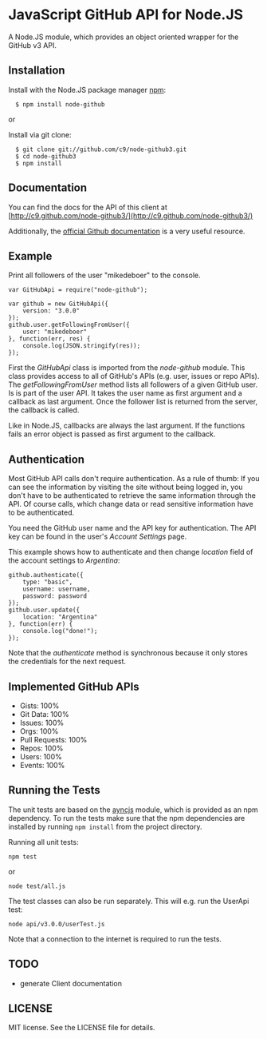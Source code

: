 # JavaScript GitHub API for Node.JS

A Node.JS module, which provides an object oriented wrapper for the GitHub v3 API. 

## Installation

  Install with the Node.JS package manager [npm](http://npmjs.org/):

      $ npm install node-github

or

  Install via git clone:

      $ git clone git://github.com/c9/node-github3.git
      $ cd node-github3
      $ npm install

## Documentation

You can find the docs for the API of this client at [http://c9.github.com/node-github3/](http://c9.github.com/node-github3/)

Additionally, the [official Github documentation](http://developer.github.com/) 
is a very useful resource.

## Example

Print all followers of the user "mikedeboer" to the console.

    var GitHubApi = require("node-github");

    var github = new GitHubApi({
        version: "3.0.0"
    });
    github.user.getFollowingFromUser({
        user: "mikedeboer"
    }, function(err, res) {
        console.log(JSON.stringify(res));
    });

First the _GitHubApi_ class is imported from the _node-github_ module. This class provides 
access to all of GitHub's APIs (e.g. user, issues or repo APIs). The _getFollowingFromUser_ 
method lists all followers of a given GitHub user. Is is part of the user API. It 
takes the user name as first argument and a callback as last argument. Once the 
follower list is returned from the server, the callback is called.

Like in Node.JS, callbacks are always the last argument. If the functions fails an 
error object is passed as first argument to the callback.

## Authentication

Most GitHub API calls don't require authentication. As a rule of thumb: If you 
can see the information by visiting the site without being logged in, you don't 
have to be authenticated to retrieve the same information through the API. Of 
course calls, which change data or read sensitive information have to be authenticated.

You need the GitHub user name and the API key for authentication. The API key can
be found in the user's _Account Settings_ page.

This example shows how to authenticate and then change _location_ field of the 
account settings to _Argentina_:

    github.authenticate({
        type: "basic",
        username: username,
        password: password
    });
    github.user.update({
        location: "Argentina"
    }, function(err) {
        console.log("done!");
    });

Note that the _authenticate_ method is synchronous because it only stores the 
credentials for the next request.

## Implemented GitHub APIs

* Gists: 100%
* Git Data: 100%
* Issues: 100%
* Orgs: 100%
* Pull Requests: 100%
* Repos: 100%
* Users: 100%
* Events: 100%

## Running the Tests

The unit tests are based on the [ayncjs](https://github.com/ajaxorg/async.js) 
module, which is provided as an npm dependency. To run the tests make sure that the 
npm dependencies are installed by running `npm install` from the project directory.

Running all unit tests:

    npm test

or

    node test/all.js

The test classes can also be run separately. This will e.g. run the UserApi test:

    node api/v3.0.0/userTest.js

Note that a connection to the internet is required to run the tests.

## TODO

* generate Client documentation

## LICENSE

MIT license. See the LICENSE file for details.
